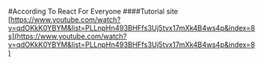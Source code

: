 #According To React For Everyone
####Tutorial site
[https://www.youtube.com/watch?v=qdOKkK0YBYM&list=PLLnpHn493BHFfs3Uj5tvx17mXk4B4ws4p&index=8s](https://www.youtube.com/watch?v=qdOKkK0YBYM&list=PLLnpHn493BHFfs3Uj5tvx17mXk4B4ws4p&index=8)